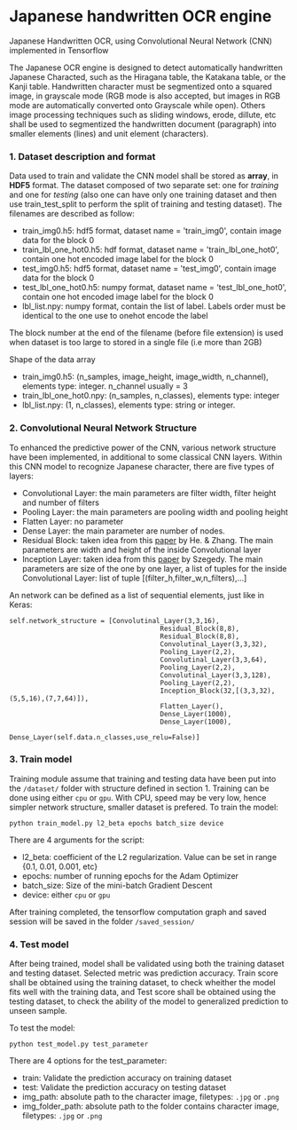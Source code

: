 # Japanese handwritten OCR engine
Japanese Handwritten OCR, using Convolutional Neural Network (CNN) implemented in Tensorflow

The Japanese OCR engine is designed to detect automatically handwritten Japanese Characted, such as the Hiragana table, the Katakana table, or the Kanji table. Handwritten character must be segmentized onto a squared image, in grayscale mode (RGB mode is also accepted, but images in RGB mode are automatically converted onto Grayscale while open). Others image processing techniques such as sliding windows, erode, dillute, etc shall be used to segmentized the handwritten document (paragraph) into smaller elements (lines) and unit element (characters). 


### 1. Dataset description and format
Data used to train and validate the CNN model shall be stored as **array**, in **HDF5** format. The dataset composed of two separate set: one for *training* and one for *testing* (also one can have only one training dataset and then use train_test_split to perform the split of training and testing dataset). The filenames are described as follow:

* train_img0.h5: hdf5 format, dataset name = 'train_img0', contain image data for the block 0 
* train_lbl_one_hot0.h5: hdf format, dataset name = 'train_lbl_one_hot0', contain one hot encoded image label for the block 0
* test_img0.h5: hdf5 format, dataset name = 'test_img0', contain image data for the block 0 
* test_lbl_one_hot0.h5: numpy format, dataset name = 'test_lbl_one_hot0', contain one hot encoded image label for the block 0
* lbl_list.npy: numpy format, contain the list of label. Labels order must be identical to the one use to onehot encode the label

The block number at the end of the filename (before file extension) is used when dataset is too large to stored in a single file (i.e more than 2GB)

Shape of the data array
* train_img0.h5: (n_samples, image_height, image_width, n_channel), elements type: integer. n_channel usually = 3
* train_lbl_one_hot0.npy: (n_samples, n_classes), elements type: integer
* lbl_list.npy: (1, n_classes), elements type: string or integer. 

### 2. Convolutional Neural Network Structure
To enhanced the predictive power of the CNN, various network structure have been implemented, in additional to some classical CNN layers. Within this CNN model to recognize Japanese character, there are five types of layers:
* Convolutional Layer: the main parameters are filter width, filter height and number of filters
* Pooling Layer: the main parameters are pooling width and pooling height
* Flatten Layer: no parameter
* Dense Layer: the main parameter are number of nodes.
* Residual Block: taken idea from this [paper](https://arxiv.org/pdf/1512.03385v1.pdf) by He. & Zhang. The main parameters are width and height of the inside Convolutional layer
* Inception Layer: taken idea from this [paper](https://www.cv-foundation.org/openaccess/content_cvpr_2015/papers/Szegedy_Going_Deeper_With_2015_CVPR_paper.pdf) by Szegedy. The main parameters are size of the one by one layer,  a list of tuples for the inside Convolutional Layer: list of tuple [(filter_h,filter_w,n_filters),...]

An network can be defined as a list of sequential elements, just like in Keras:
```
self.network_structure = [Convolutinal_Layer(3,3,16),
                                      Residual_Block(8,8),
                                      Residual_Block(8,8),
                                      Convolutinal_Layer(3,3,32),
                                      Pooling_Layer(2,2),
                                      Convolutinal_Layer(3,3,64),
                                      Pooling_Layer(2,2),
                                      Convolutinal_Layer(3,3,128),
                                      Pooling_Layer(2,2),
                                      Inception_Block(32,[(3,3,32),(5,5,16),(7,7,64)]),
                                      Flatten_Layer(),
                                      Dense_Layer(1000),
                                      Dense_Layer(1000),
                                      Dense_Layer(self.data.n_classes,use_relu=False)]
```

### 3. Train model
Training module assume that training and testing data have been put into the `/dataset/` folder with structure defined in section 1. Training can be done using either `cpu` or `gpu`. With CPU, speed may be very low, hence simpler network structure, smaller dataset is prefered.
To train the model:

```
python train_model.py l2_beta epochs batch_size device
```
There are 4 arguments for the script:
* l2_beta: coefficient of the L2 regularization. Value can be set in range {0.1, 0.01, 0.001, etc}
* epochs: number of running epochs for the Adam Optimizer
* batch_size: Size of the mini-batch Gradient Descent
* device: either `cpu` or `gpu`

After training completed, the tensorflow computation graph and saved session will be saved in the folder `/saved_session/`

### 4. Test model
After being trained, model shall be validated using both the training dataset and testing dataset. Selected metric was prediction accuracy. Train score shall be obtained using the training dataset, to check wheither the model fits well with the training data, and Test score shall be obtained using the testing dataset, to check the ability of the model to generalized prediction to unseen sample.

To test the model: 

```
python test_model.py test_parameter
```
There are 4 options for the test_parameter:
* train: Validate the prediction accuracy on training dataset
* test: Validate the prediction accuracy on testing dataset
* img_path: absolute path to the character image, filetypes: `.jpg` or `.png`
* img_folder_path: absolute path to the folder contains character image, filetypes: `.jpg` or `.png`


